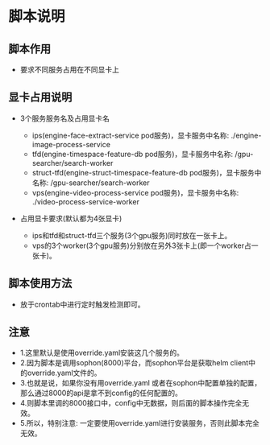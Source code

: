 # 脚本说明
## 脚本作用
+ 要求不同服务占用在不同显卡上

## 显卡占用说明
+ 3个服务服务名及占用显卡名
  - ips(engine-face-extract-service pod服务)，显卡服务中名称: ./engine-image-process-service
  - tfd(engine-timespace-feature-db pod服务)，显卡服务中名称: /gpu-searcher/search-worker
  - struct-tfd(engine-struct-timespace-feature-db pod服务)，显卡服务中名称: /gpu-searcher/search-worker
  - vps(engine-video-process-service pod服务)，显卡服务中名称: ./video-process-service-worker

+ 占用显卡要求(默认都为4张显卡)
  - ips和tfd和struct-tfd三个服务(3个gpu服务)同时放在一张卡上。
  - vps的3个worker(3个gpu服务)分别放在另外3张卡上(即一个worker占一张卡)。

## 脚本使用方法
+ 放于crontab中进行定时触发检测即可。

## 注意
+ 1.这里默认是使用override.yaml安装这几个服务的。
+ 2.因为脚本是调用sophon(8000)平台，而sophon平台是获取helm client中的override.yaml文件的。
+ 3.也就是说，如果你没有用override.yaml 或者在sophon中配置单独的配置，那么通过8000的api是拿不到config的任何配置的。
+ 4.则脚本里调的8000接口中，config中无数据，则后面的脚本操作完全无效。
+ 5.所以，特别注意: 一定要使用override.yaml进行安装服务，否则此脚本完全无效。